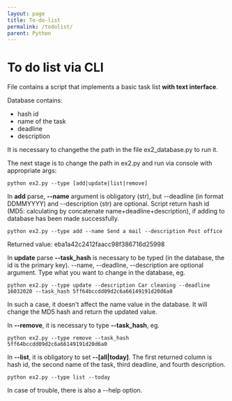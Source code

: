 ```yaml
---
layout: page
title: To-do-list
permalink: /todolist/
parent: Python
---
```


# To do list via CLI

File contains a script that implements a basic task list **with text interface**. 

Database contains: 
* hash id
* name of the task
* deadline
* description

It is necessary to changethe the path in the file ex2_database.py to run it.

The next stage is to change the path in ex2.py and run via console with appropriate args:
```
python ex2.py --type [add|update|list|remove]
```

In **add** parse, **--name** argument is obligatory (str), but --deadline (in format DDMMYYYY) and --description (str) are optional. Script return hash id (MD5: calculating by concatenate name+deadline+description), if adding to database has been made successfully.
```
python ex2.py --type add --name Send a mail --description Post office
```

Returned value: eba1a42c2412faacc98f386716d25998

In **update** parse **--task_hash** is necessary to be typed (in the database, the id is the primary key). --name, --deadline, --description are optional argument. Type what you want to change in the database, eg.
```
python ex2.py --type update --description Car cleaning --deadline 16032020 --task_hash 5ff64bccdd09d2c6a66149191d20d6a0
```

In such a case, it doesn't affect the name value in the database. It will change the MD5 hash and return the updated value.

In **--remove**, it is necessary to type **--task_hash**, eg.
```
python ex2.py --type remove --task_hash 5ff64bccdd09d2c6a66149191d20d6a0
```
In **--list**, it is obligatory to set **--[all|today]**. 
The first returned column is hash id, the second name of the task, third deadline, and fourth description. 
```
python ex2.py --type list --today
```

In case of trouble, there is also a --help option.
